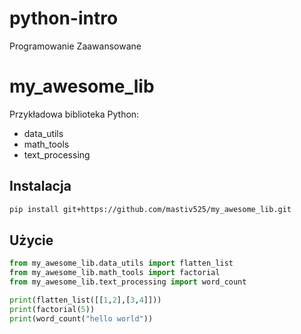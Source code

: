 # python-intro
Programowanie Zaawansowane

# my_awesome_lib

Przykładowa biblioteka Python:
- data_utils
- math_tools
- text_processing

## Instalacja
```bash
pip install git+https://github.com/mastiv525/my_awesome_lib.git
```

## Użycie
```python
from my_awesome_lib.data_utils import flatten_list
from my_awesome_lib.math_tools import factorial
from my_awesome_lib.text_processing import word_count

print(flatten_list([[1,2],[3,4]]))
print(factorial(5))
print(word_count("hello world"))
```
```